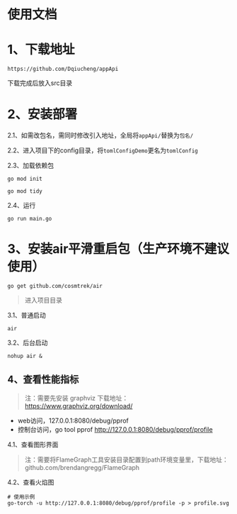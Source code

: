 使用文档
===============
#  1、下载地址
~~~
https://github.com/Dqiucheng/appApi
~~~
下载完成后放入src目录

# 2、安装部署
2.1、如需改包名，需同时修改引入地址，全局将`appApi/`替换为`包名/`

2.2、进入项目下的config目录，将`tomlConfigDemo`更名为`tomlConfig`

2.3、加载依赖包
~~~
go mod init

go mod tidy
~~~

2.4、运行
~~~
go run main.go
~~~

# 3、安装air平滑重启包（生产环境不建议使用）
~~~
go get github.com/cosmtrek/air
~~~
> 进入项目目录

3.1、普通启动
~~~
air
~~~
3.2、后台启动
~~~
nohup air &
~~~

## 4、查看性能指标
> 注：需要先安装 graphviz 下载地址：https://www.graphviz.org/download/
* web访问，127.0.0.1:8080/debug/pprof
* 控制台访问，go tool pprof http://127.0.0.1:8080/debug/pprof/profile

4.1、查看图形界面
> 注：需要将FlameGraph工具安装目录配置到path环境变量里，下载地址：github.com/brendangregg/FlameGraph

4.2、查看火焰图
~~~
# 使用示例
go-torch -u http://127.0.0.1:8080/debug/pprof/profile -p > profile.svg
~~~